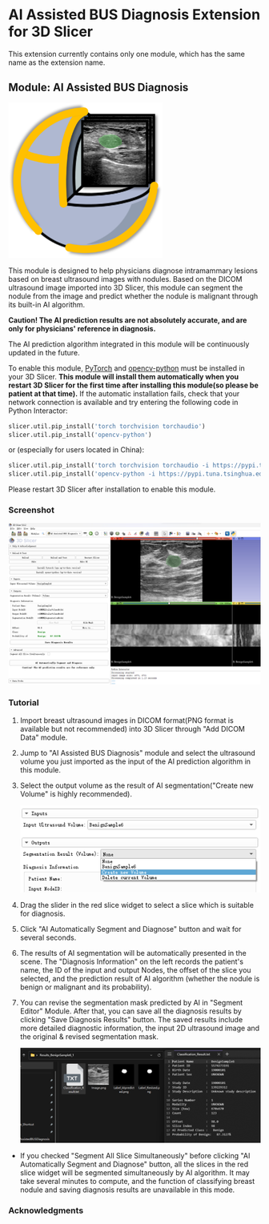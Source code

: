 # AI Assisted BUS Diagnosis Extension for 3D Slicer

This extension currently contains only one module, which has the same name as the extension name.



## Module: AI Assisted BUS Diagnosis

<img src="./Screenshots/BUS_Diagnosis.png" alt="BUS_Diagnosis" style="zoom: 33%;"/>

This module is designed to help physicians diagnose intramammary lesions based on breast ultrasound images with nodules. Based on the DICOM ultrasound image imported into 3D Slicer, this module can segment the nodule from the image and predict whether the nodule is malignant through its built-in AI algorithm.

**Caution! The AI prediction results are not absolutely accurate, and are only for physicians' reference in diagnosis.**

The AI prediction algorithm integrated in this module will be continuously updated in the future.



To enable this module, [PyTorch](https://pytorch.org/) and [opencv-python](https://pypi.org/project/opencv-python/) must be installed in your 3D Slicer. **This module will install them automatically when you restart 3D Slicer for the first time after installing this module(so please be patient at that time).** If the automatic installation fails, check that your network connection is available and try entering the following code in Python Interactor: 

```python
slicer.util.pip_install('torch torchvision torchaudio')
slicer.util.pip_install('opencv-python')
```

or (especially for users located in China):

```python
slicer.util.pip_install('torch torchvision torchaudio -i https://pypi.tuna.tsinghua.edu.cn/simple')
slicer.util.pip_install('opencv-python -i https://pypi.tuna.tsinghua.edu.cn/simple')
```

Please restart 3D Slicer after installation to enable this module.



### Screenshot

![overview](./Screenshots/overview.png)



### Tutorial

1. Import breast ultrasound images in DICOM format(PNG format is available but not recommended) into 3D Slicer through "Add DICOM Data" module.

2. Jump to "AI Assisted BUS Diagnosis" module and select the ultrasound volume you just imported as the input of the AI prediction algorithm in this module.

3. Select the output volume as the result of AI segmentation("Create new Volume" is highly recommended).

   ![input&output](./Screenshots/input&output.png)

4. Drag the slider in the red slice widget to select a slice which is suitable for diagnosis.

5. Click "AI Automatically Segment and Diagnose" button and wait for several seconds.

6. The results of AI segmentation will be automatically presented in the scene. The "Diagnosis Information" on the left records the patient's name, the ID of the input and output Nodes, the offset of the slice you selected, and the prediction result of AI algorithm (whether the nodule is benign or malignant and its probability).

7. You can revise the segmentation mask predicted by AI in "Segment Editor" Module. After that, you can save all the diagnosis results by clicking "Save Diagnosis Results" button. The saved results include more detailed diagnostic information, the input 2D ultrasound image and the original & revised segmentation mask.

   ![saveResults](./Screenshots/saveResults.png)

- If you checked "Segment All Slice Simultaneously" before clicking "AI Automatically Segment and Diagnose" button, all the slices in the red slice widget will be segmented simultaneously by AI algorithm. It may take several minutes to compute, and the function of classifying breast nodule and saving diagnosis results are unavailable in this mode.



### Acknowledgments

